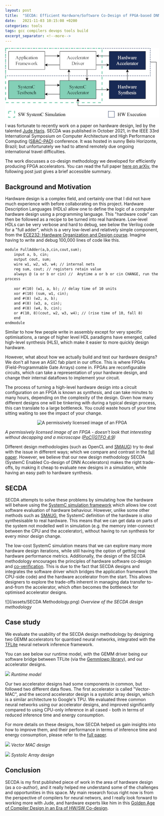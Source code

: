 ```yaml
---
layout: post
title:  "SECDA: Efficient Hardware/Software Co-Design of FPGA-based DNN Accelerators for Edge Inference"
date:   2021-11-03 10:15:08 +0200
categories: tools
tags: gcc compilers devops tools build
excerpt_separator: <!--more-->
---
```


<img src="/assets/SECDA Methodology.png" width="1024">

I was fortunate to recently work on a paper on hardware design, led by the talented [Jude Haris](https://orcid.org/0000-0001-7359-3888).
SECDA was published in October 2021, in the IEEE 33rd International Symposium on Computer Architecture and High Performance Computing ([SBAC-PAD](https://www.sbac-pad2021.dcc.ufmg.br/)) conference.
It was hosted in sunny Belo Horizonte, Brazil; but unfortunately we had to attend remotely due ongoing  international travel difficulties.

The work discusses a co-design methodology we developed for efficiently producing FPGA accelerators.
You can read the full paper [here on arXiv](https://arxiv.org/abs/2110.00478), the following post just gives a brief accessible summary.


<!--more-->

## Background and Motivation

Hardware design is a complex field, and certainly one that I did not have much experience with before collaborating on this project.
Hardware Description Languages (HDLs) allow one to define the logic of a computer hardware design using a programming language.
This "hardware code" can then be followed as a recipe to be turned into real hardware.
Low-level HDLs can be very verbose and hard to debug, see below the Verilog code for a "full adder", which is a very low-level and relatively simple component, from the [ECE232: Hardware Organization and Design course](http://euler.ecs.umass.edu/ece232/).
Imagine having to write and debug 100,000 lines of code like this.

```
module FullAdder(a,b,cin,cout,sum);
    input a, b, cin;
    output cout, sum;
    wire w1, w2, w3, w4; // internal nets
    reg sum, cout; // registers retain value
    always @ (a or b or cin) //  Anytime a or b or cin CHANGE, run the process

    xor #(10) (w1, a, b); // delay time of 10 units
    xor #(10) (sum, w1, cin);
    and #(8) (w2, a, b);
    and #(8) (w3, a, cin);
    and #(8) (w4, b, cin);
    or #(10, 8)(cout, w2, w3, w4); // (rise time of 10, fall 8)
    end
endmodule

```

Similar to how few people write in assembly except for very specific optimisations, a range of higher level HDL paradigms have emerged, called high-level synthesis (HLS), which make it easier to more quickly design hardware.

However, what about how we actually build and test our hardware designs?
We don't all have an ASIC fab plant in our office.
This is where FPGAs (Field-Programmable Gate Arrays) come in.
FPGAs are reconfigurable circuits, which can take a representation of your hardware design, and change their internal dataflows to implement your circuit.

The process of turning a high-level hardware design into a circuit configuration on an FPGA is known as *synthesis*, and can take minutes to many hours, depending on the complexity of the design.
Given how many different designs one will be tinkering with during a typical design process, this can translate to a large bottleneck.
You could waste hours of your time sitting waiting to see the impact of your change.

<center><img src="/assets/secda/Fpga_xilinx_spartan.jpg" alt="A permissively licensed image of an FPGA" style="width:200px;"/></center>

*A permissively licensed image of an FPGA - doesn't look that interesting without decapping and a microscope ([PoC\|\|GTFO 4:9](https://github.com/angea/pocorgtfo/blob/master/contents/articles/04-09.pdf))*

Different design methodologies (such as OpenCL and [SMAUG](https://arxiv.org/abs/1912.04481)) try to deal with the issue in different ways; which we compare and contrast in the [full paper](https://arxiv.org/abs/2110.00478).
However, we believe that our new design methodology SECDA (SystemC Enabled Co-design of DNN Accelerators) makes the right trade-offs, by making it cheap to evaluate new designs in a simulation, while having an easy path to hardware synthesis.

## SECDA

SECDA attempts to solve these problems by simulating how the hardware will behave using the [SystemC simulation framework](https://en.wikipedia.org/wiki/SystemC) which allows low cost software evaluation of hardware behaviour.
However, unlike some other methods such as [SMAUG](https://arxiv.org/abs/1912.04481), the SystemC definition of the hardware *is also* synthesisable to real hardware.
This means that we can get data on parts of the system not modelled well in simulation (e.g. the memory inter-connect between the CPU and the accelerator), without having to run synthesis for every minor design change.

The low-cost SystemC simulation means that we can explore many more hardware design iterations, while still having the option of getting real hardware performance metrics.
Additionally, the design of the SECDA methodology encourages the principles of hardware software co-design and [co-verification](https://link.springer.com/chapter/10.1007%2F0-306-46995-2_6).
This is due to the fact that SECDA designs and integrates the software driver which bridges the application framework (the CPU-side code) and the hardware accelerator from the start.
This allows designers to explore the trade-offs inherent in managing data transfer to-and-from the accelerator, which often becomes the bottleneck for optimised accelerator designs.

![](/assets/SECDA Methodology.png)
*Overview of the SECDA design methodology*

## Case study

We evaluate the usability of the SECDA design methodology by designing two GEMM accelerators for quantised neural networks, integrated with the [TFLite](https://www.tensorflow.org/lite/) neural network inference framework.

You can see below our runtime model, with the GEMM driver being our software bridge between TFLite (via the [Gemmlowp library](https://github.com/google/gemmlowp)), and our accelerator designs.

![](/assets/secda/runtime_model.png)
*Runtime model*

Our two accelerator designs had some components in common, but followed two different data flows.
The first accelerator is called "Vector-MAC", and the second accelerator design is a systolic array design, which is a similar architecture to Google's TPU.
We evaluated three common neural networks using our accelerator designs, and improved significantly compared to using CPU-only inference in all cased - both in terms of reduced inference time and energy consumption.

For more details on these designs, how SECDA helped us gain insights into how to improve them, and their performance in terms of inference time and energy consumption, please refer to the [full paper](https://arxiv.org/abs/2110.00478).

![](/assets/secda/vec_acc.png)
*Vector MAC design*

![](/assets/secda/sys_acc.png)
*Systolic Array design*


## Conclusion

SECDA is my first published piece of work in the area of hardware design (as a co-author), and it really helped me understand some of the challenges and opportunities in this space.
My main research focus right now is from the perspective of compilers for neural networs, and I really look forward to working more with Jude, and hardware experts like him in this [Golden Age of Compiler Design in an Era of HW/SW Co-design](https://youtu.be/4HgShra-KnY).
